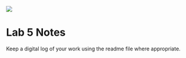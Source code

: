 <img src="https://github.com/ee209-2020class/ee209-2020class.github.io/blob/master/ExtraInfo/logo.png">

# Lab 5 Notes

Keep a digital log of your work using the readme file where appropriate.